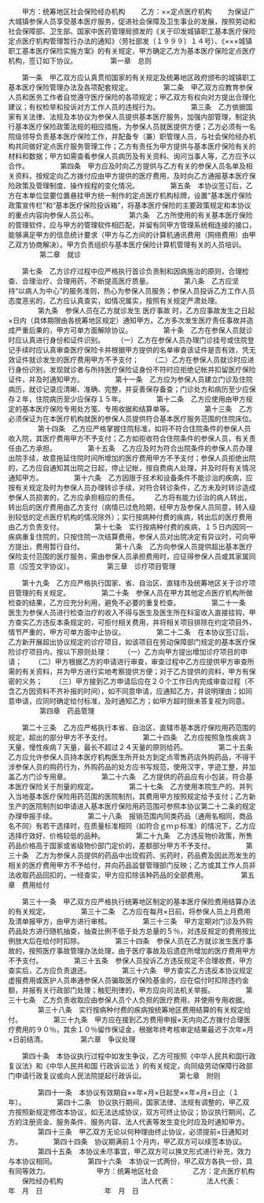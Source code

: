 
 


　　甲方：统筹地区社会保险经办机构
　　乙方：××定点医疗机构
　　为保证广大城镇参保人员享受基本医疗服务，促进社会保障及卫生事业的发展，按照劳动和社会保障部、卫生部、国家中医药管理局颁发的《关于印发城镇职工基本医疗保险定点医疗机构管理暂行办法的通知》（劳社部发〔１９９９〕１４号）、《×××城镇职工基本医疗保险实施方案》的有关规定，甲方确定乙方为基本医疗保险定点医疗机构，签订如下协议。
　　
　　 
第一章　总则

　　第一条　甲乙双方应认真贯彻国家的有关规定及统筹地区政府颁布的城镇职工基本医疗保险管理办法及各项配套规定。
　　
　　第二条　甲乙双方应教育参保人员和医务工作者自觉遵守医疗保险的各项规定；甲乙双方有权向对方提出合理化建议；有权检举和投诉对方工作人员的违规行为。
　　
　　第三条　乙方依据国家有关法律、法规及本协议为参保人员提供基本医疗服务，加强内部管理，制定执行基本医疗保险政策法规的相应措施，为参保人员就医提供方便；乙方必须有一名院级领导负责基本医疗保险工作，并配备专（兼）职管理人员，与社会保险经办机构共同做好定点医疗服务管理工作；乙方有责任为甲方提供与基本医疗保险有关的材料和数据；甲方如需查看参保人员病历及有关资料、询问当事人等，乙方应予以合作。
　　
　　第四条　甲方应及时向乙方提供与乙方有关的参保人员名单及相关资料，按规定向乙方拨付应由甲方提供的医疗费用，及时向乙方通报基本医疗保险政策及管理制度、操作规程的变化情况。
　　
　　第五条　本协议签订后，乙方在本单位显要位置悬挂甲方统一制作的定点医疗机构标牌，设置“基本医疗保险政策宣传栏”和“基本医疗保险投诉箱”，将基本医疗保险的主要政策规定和本协议的重点内容向参保人员公布。
　　
　　第六条　乙方所使用的有关基本医疗保险的管理软件，应与甲方的管理软件相匹配，并留有同甲方管理系统相连接的接口，能够满足甲方的信息统计要求（甲方与乙方间的计算机通讯费用（网络费用）由甲乙双方协商解决）。甲方负责组织与基本医疗保险计算机管理有关的人员培训。
　　
　　 
第二章　就诊

　　第七条　乙方诊疗过程中应严格执行首诊负责制和因病施治的原则，合理检查、合理治疗、合理用药，不断提高医疗质量。
　　
　　第八条　乙方应坚持“以病人为中心”的服务准则，热心为参保人员服务；参保人员投诉乙方工作人员态度恶劣的，乙方应认真查实，如情况属实，按照有关规定严肃处理。
　　
　　第九条　参保人员在乙方就诊发生
医疗事故
时，乙方应事故发生之日起×日内（具体期限由各统筹地区规定）通知甲方。乙方多次发生医疗责任事故并造成严重后果的，甲方可单方面解除协议。
　　
　　第十条　乙方在参保人员就诊时应认真进行身份和证件识别。
　　（一）乙方在参保人员办理门诊挂号或住院登记手续时应认真审查医疗保险卡并根据甲方提供的名单审查该证件是否有效，凭无效证件就诊发生的医疗费用甲方不予支付；
　　（二）乙方在参保人员就诊时应进行身份识别，发现就诊者与所持医疗保险证身份不符时应拒绝记帐并扣留医疗保险证件，并及时通知甲方。
　　
　　第十一条　乙方应为参保人员建立门诊及住院病历，就诊记录应清晰、准确、完整，并妥善保存备查；门诊处方和病历至少应保存２年，住院病历至少应保存１５年。
　　
　　第十二条　乙方应使用由甲方规定的基本医疗保险专用处方笺、专用收据和结算单等。
　　
　　第十三条　乙方必须保证为在本医疗机构就医的参保人员提供符合基本医疗服务范围的住院床位。
　　
　　第十四条　乙方应严格掌握住院标准，如将不符合住院条件的参保人员收入院，其医疗费用甲方不予支付；乙方如拒收符合住院条件的参保人员，有关责任由乙方承担。
　　
　　第十五条　乙方应及时为符合出院条件的参保人员办理出院手续，故意拖延住院时间所增加的医疗费用甲方不予支付；参保人员拒绝出院的，乙方应自通知其出院之日起，停止记帐，按自费病人处理，并及时将有关情况通知甲方。
　　
　　第十六条　乙方因限于技术和设备条件不能诊治的疾病，应按有关规定及时为参保人员办理转诊手续，对符合转诊条件，乙方未及时转诊造成参保人员损害的，乙方应承担相应的责任。
　　乙方将有能力诊治的病人转出，转出后的医疗费用由乙方支付（病情已过危险期，经甲方及参保人员同意，转入级别较低的定点医疗机构的情况除外）；实行按病种付费的疾病，转出后的医疗费用由乙方负责支付。
　　
　　第十七条　实行按病种付费的疾病，１５日内因同一疾病重复住院的，只按住院一次结算费用，参保人员对出院决定有异议时，可向甲方提出，费用暂行自付。
　　
　　第十八条　乙方向参保人员提供超出基本医疗保险支付范围的医疗服务，需由参保人员承担费用时，应征得参保人员或其家属同意（应签文字协议）。
　　
　　 
第三章　诊疗项目管理

　　第十九条　乙方应严格执行国家、省、自治区、直辖市及统筹地区关于诊疗项目管理的有关规定。
　　
　　第二十条　参保人员在甲方其他定点医疗机构所做检查的结果，乙方应充分利用，避免不必要的重复检查。
　　
　　第二十一条　医生为参保人员进行检查治疗的收入不得与医生及医生所在科室收入直接挂钩，甲方查实乙方违反本条规定的，可拒付相关费用，并将相关项目排除在约定项目外，情节严重的，甲方可单方面中止协议。
　　
　　第二十二条　在本协议签订后，乙方新开展超出协议规定的诊疗项目，如该项目在劳动保障部门规定的基本医疗保险诊疗项目内，按以下原则处理：
　　（一）乙方向甲方提出增加诊疗项目的申请；
　　（二）甲方根据乙方的申请进行审查，审查过程中乙方应提供甲方审查所需的有关资料，并为甲方进行实地考察提供方便；对于乙方提供的资料，甲方有保密的义务；
　　（三）甲方接到乙方申请后应在２０个工作日内完成审查过程（不含乙方因资料不齐补报的时间），如不同意申请，应通知乙方，并说明理由；如同意申请，应同时确定给付标准，及时通知乙方；如甲方超时限未答复视为同意。
　　
　　 
第四章　药品管理

　　第二十三条　乙方应严格执行本省、自治区、直辖市基本医疗保险用药范围的规定，超出的部分甲方不予支付。
　　
　　第二十四条　乙方应按照急性疾病３天量，慢性疾病７天量，最长不超过２４天量的原则给药。
　　
　　第二十五条　乙方应允许参保人员持本医疗机构医生所开处方到定点零售药店外购药品，不得干涉参保人员的购药行为，外购药品的处方应书写规范，使用汉字，字迹工整，并加盖乙方门诊专用章。
　　
　　第二十六条　乙方提供的药品应有小包装，符合基本医疗保险关于剂量的规定。
　　
　　第二十七条　乙方使用本院生产的、并列入当地基本医疗保险用药范围的医院制剂，其费用甲方按照规定给予支付；乙方新生产的医院制剂如申请进入基本医疗保险用药范围可参照本协议第二十二条的规定办理申报手续。
　　
　　第二十八条　报销范围内同类药品（通用名相同，商品名不同）有若干选择时，在质量标准相同（如符合ｇｍｐ标准）的情况下，乙方应选择疗效好、价格较低的品种。
　　
　　第二十九条　乙方违反物价政策，所售药品价格高于国家或省级物价部门定价的，差额部分甲方不予支付。
　　
　　第三十条　乙方为参保人员提供的药品中出现假药、劣药时，药品费及因此而发生的相关的医疗费用甲方不予给付，并向药品监督管理部门反映；乙方或其工作人员非法收取药品回扣的，一经查实，甲方应扣除该种药品的全部费用。
　　
　　 
第五章　费用给付

　　第三十一条　甲乙双方应严格执行统筹地区制定的基本医疗保险费用结算办法的有关规定。
　　
　　第三十二条　乙方应在每月×日前，将参保人员上月费用及清单报甲方，由甲方进行审核。
　　
　　第三十三条　甲方定期对门诊及外购药品处方进行随机抽查，抽查比例不低于处方总量的５％，对违反规定的费用按比例放大后在给付时扣除。
　　
　　第三十四条　参保人员在乙方就诊发生医疗事故的，按照医疗事故管理办法处理，由于医疗事故及后遗症所增加的医疗费用甲方不予支付。
　　
　　第三十五条　参保人员投诉乙方违反规定不合理收费，甲方查实后，乙方应负责退还。
　　
　　第三十六条　甲方查实乙方违反本协议规定虚报费用或医护人员串通参保人员骗取医疗保险基金的，应在偿付时扣除违约金额，并报有关行政部门处理；触犯刑律的，甲方应向司法机关举报。
　　
　　第三十七条　乙方负责收取应由参保人员个人负担的医疗费用，并使用专用收据。
　　
　　第三十八条　实行按病种付费的疾病按统筹地区费用结算的有关规定给付。
　　
　　第三十九条　甲方应在接到乙方费用申报×天内向乙方拨付合理医疗费用的９０％，其余１０％留作保证金，根据年终考核审定结果最迟于次年×月×日前结清。
　　
　　 
第六章　争议处理

　　第四十条　本协议执行过程中如发生争议，乙方可按照《中华人民共和国行政复议法》和《中华人民共和国
行政诉讼法
》的有关规定，向同级劳动保障行政部门申请行政复议或向人民法院提起行政诉讼。
　　
　　 
第七章　附则

　　
　　第四十一条　本协议有效期自××年×月×日起至××年×月×日止（１年）。
　　
　　第四十二条　协议执行期间，国家法律、法规有调整的，甲乙双方按照新规定修改本协议，如无法达成协议，双方可终止协议；协议执行期间，乙方的注册资金、服务条件、服务内容、法人代表等发生变化时应及时通知甲方。
　　
　　第四十三条　甲乙双方无论以何种理由终止协议，必须提前×日通知对方。
　　
　　第四十四条　协议期满前１个月内，甲乙双方可以续签本协议。
　　
　　第四十五条　本协议未尽事宜，甲乙双方可以换文形式进行补充，效力与本协议相同。
　　
　　第四十六条　本协议一式两份，甲乙双方各执一份，具有同等效力。
　　
　　
　　甲方：统筹地区社会　　　　　乙方：定点医疗机构
　　保险经办机构　　　　　　　　　 
　　法人代表： 　　　　 法人代表：　　
　　年　月　日　　　　　　　　　年　月　日 


 


 

 
 
 
 
 
  


  
 

  


  


  
 
 
 
 

